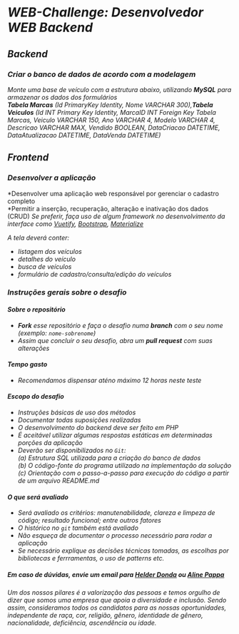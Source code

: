 # *WEB-Challenge: Desenvolvedor WEB Backend*

## *Backend*

### *Criar o banco de dados de acordo com a modelagem*</br>
*Monte uma base de veículo com a estrutura abaixo, utilizando **MySQL** para armazenar os dados dos formulários*</br>
***Tabela Marcas** (Id PrimaryKey Identity, Nome VARCHAR 300),**Tabela Veiculos** (Id INT Primary Key Identity, MarcaID INT Foreign Key Tabela Marcas, Veiculo VARCHAR 150, Ano VARCHAR 4, Modelo VARCHAR 4, Descricao VARCHAR MAX, Vendido BOOLEAN, DataCriacao DATETIME, DataAtualizacao DATETIME, DataVenda DATETIME)*

## *Frontend*
### *Desenvolver a aplicação*</br>
*Desenvolver uma aplicação web responsável por gerenciar o cadastro completo</br>
*Permitir a inserção, recuperação, alteração e inativação dos dados (CRUD)
*Se preferir, faça uso de algum framework no desenvolvimento da interface como [Vuetify](https://vuetifyjs.com/en/), [Bootstrap](https://getbootstrap.com/), [Materialize](https://getbootstrap.com/)*</br>

*A tela deverá conter:*</br>
- *listagem dos veículos*</br>
- *detalhes do veículo*</br>
- *busca de veículos*</br>
- *formulário de cadastro/consulta/edição do veículos*</p></p>

### *Instruções gerais sobre o desafio*

#### *Sobre o repositório*
- ***Fork** esse repositório e faça o desafio numa **branch** com o seu nome (exemplo: `nome-sobrenome`)*</br>
- *Assim que concluir o seu desafio, abra um **pull request** com suas alterações*</br>

#### *Tempo gasto*
- *Recomendamos dispensar aténo máximo 12 horas neste teste*</br>

#### *Escopo do desafio*</br>
- *Instruções básicas de uso dos métodos*</br>
- *Documentar todas suposições realizadas*</br>
- *O desenvolvimento do backend deve ser feito em PHP*</br>
- *É aceitável utilizar algumas respostas estáticas em determinadas porções da aplicação*</br>
- *Deverão ser disponibilizados no `Git`:*</br>
  *(a) Estrutura SQL utilizada para a criação do banco de dados*</br>
  *(b) O código-fonte do programa utilizado na implementação da solução*</br>
  *(c) Orientação com o passo-a-passo para execução do código a partir de um arquivo README.md*
  
#### *O que será avaliado*</br>
- *Será avaliado os critérios: manutenabilidade, clareza e limpeza de código; resultado funcional; entre outros fatores*</br>
- *O histórico no `git` também está avaliado*</br>
- *Não esqueça de documentar o processo necessário para rodar a aplicação*</br>
- *Se necessário explique as decisões técnicas tomadas, as escolhas por bibliotecas e ferrramentas, o uso de patterns etc.*</br>


##### *Em caso de dúvidas, envie um email para [Helder Donda](mailto:helder.dev@seguralta.com.br) ou [Aline Pappa](mailto:aline.dev@seguralta.com.br)*
*Um dos nossos pilares é a valorização das pessoas e temos orgulho de dizer que somos uma empresa que apoia a diversidade e inclusão. Sendo assim, consideramos todos os candidatos para as nossas oportunidades, independente de raça, cor, religião, gênero, identidade de gênero, nacionalidade, deficiência, ascendência ou idade.*
